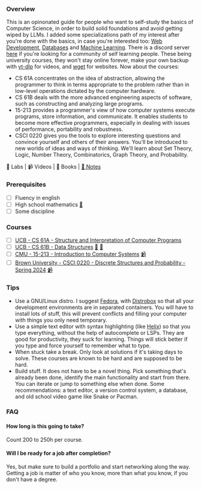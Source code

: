 ### Overview

This is an opinonated guide for people who want to self-study the basics of Computer Science, in order to build solid foundations and avoid getting wiped by LLMs. I added some specializations path of my interest after you're done with the basics, in case you're interested too: [Web Development](https://github.com/Lesabotsy/bootcamp/blob/main/web-development.md), [Databases](https://github.com/Lesabotsy/bootcamp/blob/main/databases.md) and [Machine Learning](https://github.com/Lesabotsy/bootcamp/blob/main/machine-learning.md). 
There is a discord server [here](https://discord.gg/tkQ23SqG) if you're looking for a community of self learning people. These being university courses, they won't stay online forever, make your own backup with [yt-dlp](https://github.com/yt-dlp/yt-dlp) for videos, and [wget](https://www.gnu.org/software/wget/) for websites. Now about the courses:

- CS 61A concentrates on the idea of abstraction, allowing the programmer to think in terms appropriate to the problem rather than in low-level operations dictated by the computer hardware.
- CS 61B deals with the more advanced engineering aspects of software, such as constructing and analyzing large programs.
- 15-213 provides a programmer's view of how computer systems execute programs, store information, and communicate. It enables students to become more effective programmers, especially in dealing with issues of performance, portability and robustness.
- CSCI 0220 gives you the tools to explore interesting questions and convince yourself and others of their answers. You'll be introduced to new worlds of ideas and ways of thinking. We'll learn about Set Theory, Logic, Number Theory, Combinatorics, Graph Theory, and Probability.

🥼 Labs | 📹 Videos | 📕 Books | [📝 Notes](https://github.com/Lesabotsy/bootcamp/blob/main/notes.md)

### Prerequisites

- [ ] Fluency in english
- [ ] High school mathematics [📕](https://www.cambridge.org/highereducation/books/maths-a-students-survival-guide/D12E61923C2E86012D1D430BE5737AE0#overview)
- [ ] Some discipline

### Courses

- [ ] [UCB - CS 61A - Structure and Interpretation of Computer Programs](https://cs61a.org/)
- [ ] [UCB - CS 61B - Data Structures](https://sp21.datastructur.es/) [🥼](https://github.com/orgs/Berkeley-CS61B/repositories) [📝](https://github.com/lesabotsy/bootcamp/blob/main/notes.md#cs-61b)
- [ ] [CMU - 15-213 - Introduction to Computer Systems](https://www.cs.cmu.edu/afs/cs/academic/class/15213-f15/www/index.html) [📹](https://scs.hosted.panopto.com/Panopto/Pages/Sessions/List.aspx#folderID=%22b96d90ae-9871-4fae-91e2-b1627b43e25e%22&maxResults=50&sortColumn=10&sortAscending=true)
- [ ] [Brown University - CSCI 0220 - Discrete Structures and Probability - Spring 2024](https://cs22.io/) [📹](https://www.youtube.com/playlist?list=PLPV0yK61XQvbn-lyV__bqK9XcQsxD_pWA)

### Tips

 - Use a GNU/Linux distro. I suggest [Fedora](https://fedoraproject.org/), with [Distrobox](https://github.com/89luca89/distrobox) so that all your development environments are in separated containers. You will have to install lots of stuff, this will prevent conflicts and filling your computer with things you only need temporary.
 - Use a simple text editor with syntax highlighting (like [Helix](https://helix-editor.com/)) so that you type everything, without the help of autocomplete or LSPs. They are good for productivity, they suck for learning. Things will stick better if you type and force yourself to remember what to type.
 - When stuck take a break. Only look at solutions if it's taking days to solve. These courses are known to be hard and are supposed to be hard.
 - Build stuff. It does not have to be a novel thing. Pick something that's already been done, identify the main functionality and start from there. You can iterate or jump to something else when done. Some recommendations: a text editor, a version control system, a database, and old school video game like Snake or Pacman. 

### FAQ

#### How long is this going to take?
Count 200 to 250h per course.

#### Will I be ready for a job after completion?
Yes, but make sure to build a portfolio and start networking along the way. Getting a job is matter of who you know, more than what you know, if you don't have a degree.
